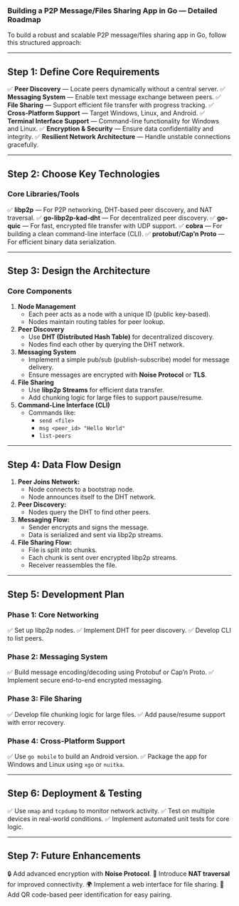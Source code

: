 ### **Building a P2P Message/Files Sharing App in Go — Detailed Roadmap**

To build a robust and scalable P2P message/files sharing app in Go, follow this structured approach:

---

## **Step 1: Define Core Requirements**

✅ **Peer Discovery** — Locate peers dynamically without a central server.
✅ **Messaging System** — Enable text message exchange between peers.
✅ **File Sharing** — Support efficient file transfer with progress tracking.
✅ **Cross-Platform Support** — Target Windows, Linux, and Android.
✅ **Terminal Interface Support** — Command-line functionality for Windows and Linux.
✅ **Encryption & Security** — Ensure data confidentiality and integrity.
✅ **Resilient Network Architecture** — Handle unstable connections gracefully.

---

## **Step 2: Choose Key Technologies**

### **Core Libraries/Tools**

✅ **libp2p** — For P2P networking, DHT-based peer discovery, and NAT traversal.
✅ **go-libp2p-kad-dht** — For decentralized peer discovery.
✅ **go-quic** — For fast, encrypted file transfer with UDP support.
✅ **cobra** — For building a clean command-line interface (CLI).
✅ **protobuf/Cap’n Proto** — For efficient binary data serialization.

---

## **Step 3: Design the Architecture**

### **Core Components**

1. **Node Management**
   * Each peer acts as a node with a unique ID (public key-based).
   * Nodes maintain routing tables for peer lookup.
2. **Peer Discovery**
   * Use **DHT (Distributed Hash Table)** for decentralized discovery.
   * Nodes find each other by querying the DHT network.
3. **Messaging System**
   * Implement a simple pub/sub (publish-subscribe) model for message delivery.
   * Ensure messages are encrypted with **Noise Protocol** or **TLS**.
4. **File Sharing**
   * Use **libp2p Streams** for efficient data transfer.
   * Add chunking logic for large files to support pause/resume.
5. **Command-Line Interface (CLI)**
   * Commands like:
     * `send <file>`
     * `msg <peer_id> "Hello World"`
     * `list-peers`

---

## **Step 4: Data Flow Design**

1. **Peer Joins Network:**
   * Node connects to a bootstrap node.
   * Node announces itself to the DHT network.
2. **Peer Discovery:**
   * Nodes query the DHT to find other peers.
3. **Messaging Flow:**
   * Sender encrypts and signs the message.
   * Data is serialized and sent via libp2p streams.
4. **File Sharing Flow:**
   * File is split into chunks.
   * Each chunk is sent over encrypted libp2p streams.
   * Receiver reassembles the file.

---

## **Step 5: Development Plan**

### **Phase 1: Core Networking**

✅ Set up libp2p nodes.
✅ Implement DHT for peer discovery.
✅ Develop CLI to list peers.

### **Phase 2: Messaging System**

✅ Build message encoding/decoding using Protobuf or Cap’n Proto.
✅ Implement secure end-to-end encrypted messaging.

### **Phase 3: File Sharing**

✅ Develop file chunking logic for large files.
✅ Add pause/resume support with error recovery.

### **Phase 4: Cross-Platform Support**

✅ Use `go mobile` to build an Android version.
✅ Package the app for Windows and Linux using `xgo` or `nuitka`.

---

## **Step 6: Deployment & Testing**

✅ Use `nmap` and `tcpdump` to monitor network activity.
✅ Test on multiple devices in real-world conditions.
✅ Implement automated unit tests for core logic.

---

## **Step 7: Future Enhancements**

🔒 Add advanced encryption with **Noise Protocol**.
📡 Introduce **NAT traversal** for improved connectivity.
🌍 Implement a web interface for file sharing.
📲 Add QR code-based peer identification for easy pairing.
